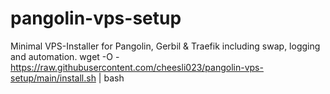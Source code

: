 # pangolin-vps-setup
Minimal VPS-Installer for Pangolin, Gerbil &amp; Traefik including swap, logging and automation.
wget -O - https://raw.githubusercontent.com/cheesli023/pangolin-vps-setup/main/install.sh | bash

